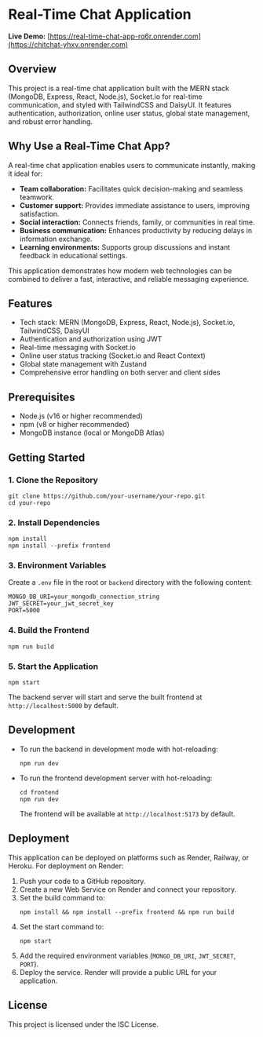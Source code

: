 # Real-Time Chat Application

**Live Demo:** [https://real-time-chat-app-rq6r.onrender.com](https://chitchat-yhxv.onrender.com)

## Overview
This project is a real-time chat application built with the MERN stack (MongoDB, Express, React, Node.js), Socket.io for real-time communication, and styled with TailwindCSS and DaisyUI. It features authentication, authorization, online user status, global state management, and robust error handling.

## Why Use a Real-Time Chat App?
A real-time chat application enables users to communicate instantly, making it ideal for:
- **Team collaboration:** Facilitates quick decision-making and seamless teamwork.
- **Customer support:** Provides immediate assistance to users, improving satisfaction.
- **Social interaction:** Connects friends, family, or communities in real time.
- **Business communication:** Enhances productivity by reducing delays in information exchange.
- **Learning environments:** Supports group discussions and instant feedback in educational settings.

This application demonstrates how modern web technologies can be combined to deliver a fast, interactive, and reliable messaging experience.

## Features
- Tech stack: MERN (MongoDB, Express, React, Node.js), Socket.io, TailwindCSS, DaisyUI
- Authentication and authorization using JWT
- Real-time messaging with Socket.io
- Online user status tracking (Socket.io and React Context)
- Global state management with Zustand
- Comprehensive error handling on both server and client sides

## Prerequisites
- Node.js (v16 or higher recommended)
- npm (v8 or higher recommended)
- MongoDB instance (local or MongoDB Atlas)

## Getting Started

### 1. Clone the Repository
```
git clone https://github.com/your-username/your-repo.git
cd your-repo
```

### 2. Install Dependencies
```
npm install
npm install --prefix frontend
```

### 3. Environment Variables
Create a `.env` file in the root or `backend` directory with the following content:
```
MONGO_DB_URI=your_mongodb_connection_string
JWT_SECRET=your_jwt_secret_key
PORT=5000
```

### 4. Build the Frontend
```
npm run build
```

### 5. Start the Application
```
npm start
```
The backend server will start and serve the built frontend at `http://localhost:5000` by default.

## Development
- To run the backend in development mode with hot-reloading:
  ```
  npm run dev
  ```
- To run the frontend development server with hot-reloading:
  ```
  cd frontend
  npm run dev
  ```
  The frontend will be available at `http://localhost:5173` by default.

## Deployment
This application can be deployed on platforms such as Render, Railway, or Heroku. For deployment on Render:
1. Push your code to a GitHub repository.
2. Create a new Web Service on Render and connect your repository.
3. Set the build command to:
   ```
   npm install && npm install --prefix frontend && npm run build
   ```
4. Set the start command to:
   ```
   npm start
   ```
5. Add the required environment variables (`MONGO_DB_URI`, `JWT_SECRET`, `PORT`).
6. Deploy the service. Render will provide a public URL for your application.

## License
This project is licensed under the ISC License.

